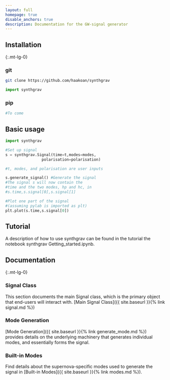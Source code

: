 ```yaml
---
layout: full
homepage: true
disable_anchors: true
description: Documentation for the GW-signal generator
---
```


<div class="row">
<div class="col-lg-6" markdown="1">

## Installation
{:.mt-lg-0}

### git
   ```bash
  git clone https://github.com/haakoan/synthgrav
  ```

  ```python
  import synthgrav
  ```

### pip
  ```bash
  #To come 
  ```

## Basic usage

```python
import synthgrav

#Set up signal
s = synthgrav.Signal(time=t,modes=modes,
                polarisation=polarisation) 

#t, modes, and polarisation are user inputs

s.generate_signal() #Generate the signal
#The signal s will now contain the 
#time and the two modes, hp and hc, in
#s.time,s.signal[0],s.signal[1]

#Plot one part of the signal 
#(assuming pylab is imported as plt)
plt.plot(s.time,s.signal[0]) 
```

## Tutorial
A description of how to use synthgrav can be found in the tutorial the notebook
synthgrav Getting_started.ipynb.
</div>
<div class="col-lg-6" markdown="1">

## Documentation
{:.mt-lg-0}
### Signal Class
This section documents the main Signal class, which is the primary object that end-users will interact with.
[Main Signal Class]({{ site.baseurl }}{% link signal.md %})

### Mode Generation
[Mode Generation]({{ site.baseurl }}{% link generate_mode.md %}) provides details on the underlying machinery that generates individual modes, and essentially forms the signal.

### Built-in Modes
Find details about the supernova-specific modes used to generate the signal in [Built-in Modes]({{ site.baseurl }}{% link modes.md %}).

</div>
</div>
